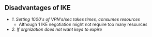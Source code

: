 ## Disadvantages of IKE
- _1. Setting 1000's of VPN's/sec takes times, consumes resources_
  - Although 1 IKE negotiation might not require too many resources
- _2. If orgnization does not want keys to expire_
